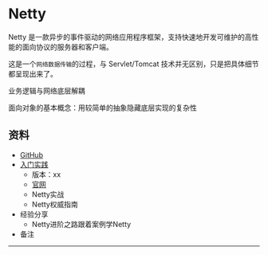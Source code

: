 #   Netty

Netty 是一款异步的事件驱动的网络应用程序框架，支持快速地开发可维护的高性能的面向协议的服务器和客户端。

这是一个`网络数据传输`的过程，与 Servlet/Tomcat 技术并无区别，只是把具体细节都呈现出来了。

业务逻辑与网络底层解耦

面向对象的基本概念：用较简单的抽象隐藏底层实现的复杂性

##  资料

-   [GitHub](https://github.com/netty/netty)
-   [入门实践](action/README.md)
    -   版本：xx
    -   [官网](https://netty.io/)
    -   Netty实战
    -   Netty权威指南
-   经验分享
    -   Netty进阶之路跟着案例学Netty
-   备注


----

